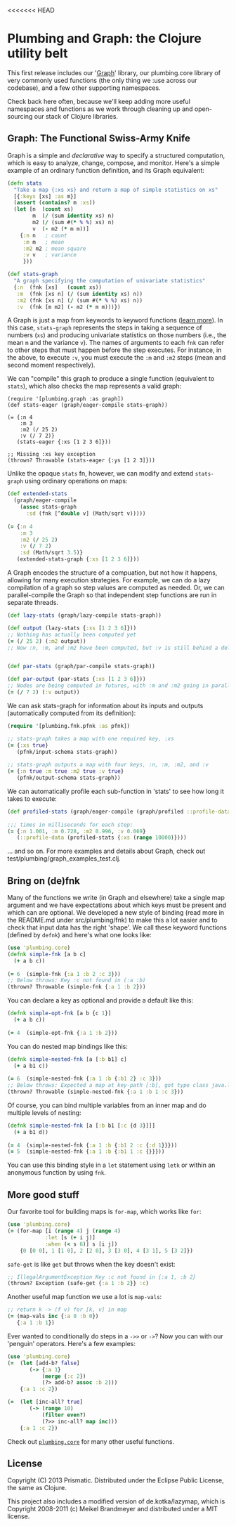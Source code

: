 <<<<<<< HEAD
# Plumbing and Graph: the Clojure utility belt

This first release includes our '[Graph](http://blog.getprismatic.com/blog/2012/10/1/prismatics-graph-at-strange-loop.html)' library, our plumbing.core library of very commonly used functions (the only thing we :use across our codebase), and a few other supporting namespaces.  

Check back here often, because we'll keep adding more useful namespaces and functions as we work through cleaning up and open-sourcing our stack of Clojure libraries.

## Graph: The Functional Swiss-Army Knife

Graph is a simple and *declarative* way to specify a structured computation, which is easy to analyze, change, compose, and monitor. Here's a simple example of an ordinary function definition, and its Graph equivalent:

```clojure
(defn stats 
  "Take a map {:xs xs} and return a map of simple statistics on xs"
  [{:keys [xs] :as m}]
  (assert (contains? m :xs))
  (let [n  (count xs)
        m  (/ (sum identity xs) n)
        m2 (/ (sum #(* % %) xs) n) 
        v  (- m2 (* m m))]
    {:n n   ; count   
     :m m   ; mean 
     :m2 m2 ; mean square
     :v v   ; variance
     }))

(def stats-graph
  "A graph specifying the computation of univariate statistics"
  {:n  (fnk [xs]   (count xs))
   :m  (fnk [xs n] (/ (sum identity xs) n))
   :m2 (fnk [xs n] (/ (sum #(* % %) xs) n))
   :v  (fnk [m m2] (- m2 (* m m)))})   
```

A Graph is just a map from keywords to keyword functions ([learn more](#fnk)).  In this case, `stats-graph` represents the steps in taking a sequence of numbers (`xs`) and producing univariate statistics on those numbers (i.e., the mean `m` and the variance `v`).  The names of arguments to each `fnk` can refer to other steps that must happen before the step executes. For instance, in the above, to execute `:v`, you must execute the `:m` and `:m2` steps (mean and second moment respectively).

We can "compile" this graph to produce a single function (equivalent to `stats`), which also checks the map represents a valid graph:

```closure
(require '[plumbing.graph :as graph])
(def stats-eager (graph/eager-compile stats-graph))

(= {:n 4
	:m 3
	:m2 (/ 25 2)
	:v (/ 7 2)}
   (stats-eager {:xs [1 2 3 6]}))
  
;; Missing :xs key exception
(thrown? Throwable (stats-eager {:ys [1 2 3]}))
```

Unlike the opaque `stats` fn, however, we can modify and extend `stats-graph` using ordinary operations on maps:

```clojure
(def extended-stats
  (graph/eager-compile 
    (assoc stats-graph
      :sd (fnk [^double v] (Math/sqrt v)))))
	
(= {:n 4
    :m 3
    :m2 (/ 25 2)
    :v (/ 7 2)
    :sd (Math/sqrt 3.5)}
   (extended-stats-graph {:xs [1 2 3 6]}))	
```

A Graph encodes the structure of a compuation, but not how it happens, allowing for many execution strategies. For example, we can do a lazy compilation of a graph so step values are computed as needed. Or, we can parallel-compile the Graph so that independent step functions are run in separate threads.

```clojure
(def lazy-stats (graph/lazy-compile stats-graph))

(def output (lazy-stats {:xs [1 2 3 6]}))
;; Nothing has actually been computed yet
(= (/ 25 2) (:m2 output))
;; Now :n, :m, and :m2 have been computed, but :v is still behind a delay        


(def par-stats (graph/par-compile stats-graph))

(def par-output (par-stats {:xs [1 2 3 6]}))
;; Nodes are being computed in futures, with :m and :m2 going in parallel
(= (/ 7 2) (:v output)) 
```	

We can ask stats-graph for information about its inputs and outputs (automatically computed from its definition):

```clojure
(require '[plumbing.fnk.pfnk :as pfnk])

;; stats-graph takes a map with one required key, :xs
(= {:xs true}
   (pfnk/input-schema stats-graph))
  
;; stats-graph outputs a map with four keys, :n, :m, :m2, and :v
(= {:n true :m true :m2 true :v true}
   (pfnk/output-schema stats-graph))
```

We can automatically profile each sub-function in 'stats' to see how long it takes to execute:

```clojure
(def profiled-stats (graph/eager-compile (graph/profiled ::profile-data stats-graph)))
  
;;; times in milliseconds for each step:
(= {:n 1.001, :m 0.728, :m2 0.996, :v 0.069}
   (::profile-data (profiled-stats {:xs (range 10000)})))
```

… and so on.  For more examples and details about Graph, check out test/plumbing/graph_examples_test.clj.


<h2 id="fnk">Bring on (de)fnk</h2>

Many of the functions we write (in Graph and elsewhere) take a single map argument and we have expectations about which keys must be present and which can are optional. We developed a new style of binding (read more in the README.md under src/plumbing/fnk) to make this a lot easier and to check that input data has the right 'shape'. We call these keyword functions (defined by `defnk`) and here's what one looks like:

```clojure
(use 'plumbing.core)
(defnk simple-fnk [a b c] 
  (+ a b c))
  
(= 6  (simple-fnk {:a 1 :b 2 :c 3}))
;; Below throws: Key :c not found in (:a :b)
(thrown? Throwable (simple-fnk {:a 1 :b 2})) 
```

You can declare a key as optional and provide a default like this:
```clojure
(defnk simple-opt-fnk [a b {c 1}] 
  (+ a b c))
  
(= 4  (simple-opt-fnk {:a 1 :b 2}))   
```

You can do nested map bindings like this:
```clojure
(defnk simple-nested-fnk [a [:b b1] c] 
  (+ a b1 c))
  
(= 6  (simple-nested-fnk {:a 1 :b {:b1 2} :c 3}))   
;; Below throws: Expected a map at key-path [:b], got type class java.lang.Long
(thrown? Throwable (simple-nested-fnk {:a 1 :b 1 :c 3})) 
```

Of course, you can bind multiple variables from an inner map and do multiple levels of nesting:
```clojure
(defnk simple-nested-fnk [a [:b b1 [:c {d 3}]]] 
  (+ a b1 d))
  
(= 4  (simple-nested-fnk {:a 1 :b {:b1 2 :c {:d 1}}}))   
(= 5  (simple-nested-fnk {:a 1 :b {:b1 1 :c {}}}))
```

You can use this binding style in a `let` statement using `letk` 
or within an anonymous function by using `fnk`. 


## More good stuff

Our favorite tool for building maps is `for-map`, which works like `for`:

```clojure
(use 'plumbing.core)
(= (for-map [i (range 4) j (range 4) 
	        :let [s (+ i j)]
			:when (< s 6)] s [i j])
	{0 [0 0], 1 [1 0], 2 [2 0], 3 [3 0], 4 [3 1], 5 [3 2]})
```

`safe-get` is like `get` but throws when the key doesn't exist:

```clojure
;; IllegalArgumentException Key :c not found in {:a 1, :b 2} 
(thrown? Exception (safe-get {:a 1 :b 2}} :c)
```

Another useful map function we use a lot is `map-vals`:

```clojure
;; return k -> (f v) for [k, v] in map
(= (map-vals inc {:a 0 :b 0})
   {:a 1 :b 1})
```

Ever wanted to conditionally do steps in a `->>` or `->`? Now you can with our
'penguin' operators. Here's a few examples:

```clojure
(use 'plumbing.core)
(=  (let [add-b? false]
	   (-> {:a 1}
		   (merge {:c 2})
		   (?> add-b? assoc :b 2)))
	{:a 1 :c 2})

(=  (let [inc-all? true]
	   (-> (range 10)
		   (filter even?)
		   (?>> inc-all? map inc)))
	{:a 1 :c 2})
```

Check out [`plumbing.core`](https://github.com/Prismatic/plumbing/blob/master/src/plumbing/core.clj) for many other useful functions.


## License

Copyright (C) 2013 Prismatic.  Distributed under the Eclipse Public License, the same as Clojure.

This project also includes a modified version of de.kotka/lazymap, which is Copyright 2008-2011 (c) Meikel Brandmeyer and distributed under a MIT license.
